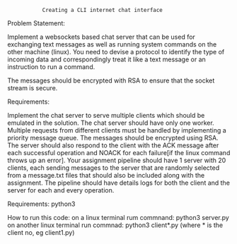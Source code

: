                Creating a CLI internet chat interface

Problem Statement:

Implement a websockets based chat server that can be used for exchanging text messages as well as running system commands on the other machine (linux). You need to devise a protocol to identify the type of incoming data and correspondingly treat it like a text message or an instruction to run a command.

The messages should be encrypted with RSA to ensure that the socket stream is secure.

Requirements:

Implement the chat server to serve multiple clients which should be emulated in the solution.
The chat server should have only one worker.
Multiple requests from different clients must be handled by implementing a priority message queue.
The messages should be encrypted using RSA.
The server should also respond to the client with the ACK message after each successful operation and NOACK for each failure[if the linux command throws up an error].
Your assignment pipeline should have 1 server with 20 clients, each sending messages to the server that are randomly selected from a message.txt files that should also be included along with the assignment.
The pipeline should have details logs for both the client and the server for each and every operation.

Requirements:
python3

How to run this code:
on a linux terminal
rum commnand: python3 server.py
on another linux terminal
run commnad: python3 client*.py
(where * is the client no, eg client1.py)



